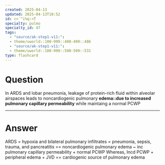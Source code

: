 ```yaml
---
created: 2025-04-13
updated: 2025-04-13T10:52
id: c>`^i%q:<T
specialty: pulmo
specialty_id: 47
tags:
  - "source/ak-step1-v11:": 
  - theme/uworld::100-999::400-499::486
  - "source/ak-step1-v11:": 
  - theme/uworld::100-999::500-599::531
type: flashcard
---
```


# Question
In ARDS and lobar pneumonia, leakage of protein-rich fluid within alveolar airspaces leads to noncardiogenic pulmonary **edema::due to increased pulmonary capillary permeability** while maintaing a normal PCWP

---

# Answer
ARDS = hypoxia and bilateral pulmonary infiltrates = pneumonia, sepsis, trauma, and pancreatitis == noncardiogenic pulmonary edema ~ inc pulmonary capillary permeability + normal PCWP  Whereas, Incd PCWP + peripheral edema + JVD == cardiogenic source of pulmonary edema